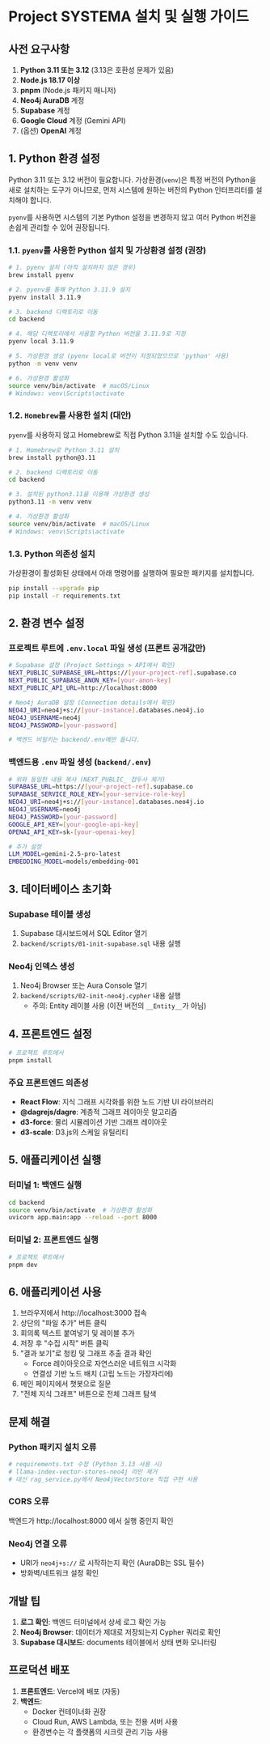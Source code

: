 # Project SYSTEMA 설치 및 실행 가이드

## 사전 요구사항

1. **Python 3.11 또는 3.12** (3.13은 호환성 문제가 있음)
2. **Node.js 18.17 이상**
3. **pnpm** (Node.js 패키지 매니저)
4. **Neo4j AuraDB** 계정
5. **Supabase** 계정
6. **Google Cloud** 계정 (Gemini API)
7. (옵션) **OpenAI** 계정

## 1. Python 환경 설정

Python 3.11 또는 3.12 버전이 필요합니다. 가상환경(`venv`)은 특정 버전의 Python을 새로 설치하는 도구가 아니므로, 먼저 시스템에 원하는 버전의 Python 인터프리터를 설치해야 합니다.

`pyenv`를 사용하면 시스템의 기본 Python 설정을 변경하지 않고 여러 Python 버전을 손쉽게 관리할 수 있어 권장됩니다.

### 1.1. `pyenv`를 사용한 Python 설치 및 가상환경 설정 (권장)

```bash
# 1. pyenv 설치 (아직 설치하지 않은 경우)
brew install pyenv

# 2. pyenv를 통해 Python 3.11.9 설치
pyenv install 3.11.9

# 3. backend 디렉토리로 이동
cd backend

# 4. 해당 디렉토리에서 사용할 Python 버전을 3.11.9로 지정
pyenv local 3.11.9

# 5. 가상환경 생성 (pyenv local로 버전이 지정되었으므로 'python' 사용)
python -m venv venv

# 6. 가상환경 활성화
source venv/bin/activate  # macOS/Linux
# Windows: venv\Scripts\activate
```

### 1.2. `Homebrew`를 사용한 설치 (대안)

`pyenv`를 사용하지 않고 Homebrew로 직접 Python 3.11을 설치할 수도 있습니다.

```bash
# 1. Homebrew로 Python 3.11 설치
brew install python@3.11

# 2. backend 디렉토리로 이동
cd backend

# 3. 설치된 python3.11을 이용해 가상환경 생성
python3.11 -m venv venv

# 4. 가상환경 활성화
source venv/bin/activate  # macOS/Linux
# Windows: venv\Scripts\activate
```

### 1.3. Python 의존성 설치

가상환경이 활성화된 상태에서 아래 명령어를 실행하여 필요한 패키지를 설치합니다.

```bash
pip install --upgrade pip
pip install -r requirements.txt
```

## 2. 환경 변수 설정

### 프로젝트 루트에 `.env.local` 파일 생성 (프론트 공개값만)

```bash
# Supabase 설정 (Project Settings > API에서 확인)
NEXT_PUBLIC_SUPABASE_URL=https://[your-project-ref].supabase.co
NEXT_PUBLIC_SUPABASE_ANON_KEY=[your-anon-key]
NEXT_PUBLIC_API_URL=http://localhost:8000

# Neo4j AuraDB 설정 (Connection details에서 확인)
NEO4J_URI=neo4j+s://[your-instance].databases.neo4j.io
NEO4J_USERNAME=neo4j
NEO4J_PASSWORD=[your-password]

# 백엔드 비밀키는 backend/.env에만 둡니다.
```

### 백엔드용 `.env` 파일 생성 (`backend/.env`)

```bash
# 위와 동일한 내용 복사 (NEXT_PUBLIC_ 접두사 제거)
SUPABASE_URL=https://[your-project-ref].supabase.co
SUPABASE_SERVICE_ROLE_KEY=[your-service-role-key]
NEO4J_URI=neo4j+s://[your-instance].databases.neo4j.io
NEO4J_USERNAME=neo4j
NEO4J_PASSWORD=[your-password]
GOOGLE_API_KEY=[your-google-api-key]
OPENAI_API_KEY=sk-[your-openai-key]

# 추가 설정
LLM_MODEL=gemini-2.5-pro-latest
EMBEDDING_MODEL=models/embedding-001
```

## 3. 데이터베이스 초기화

### Supabase 테이블 생성

1. Supabase 대시보드에서 SQL Editor 열기
2. `backend/scripts/01-init-supabase.sql` 내용 실행

### Neo4j 인덱스 생성

1. Neo4j Browser 또는 Aura Console 열기
2. `backend/scripts/02-init-neo4j.cypher` 내용 실행
   - 주의: Entity 레이블 사용 (이전 버전의 `__Entity__`가 아님)

## 4. 프론트엔드 설정

```bash
# 프로젝트 루트에서
pnpm install
```

### 주요 프론트엔드 의존성

- **React Flow**: 지식 그래프 시각화를 위한 노드 기반 UI 라이브러리
- **@dagrejs/dagre**: 계층적 그래프 레이아웃 알고리즘
- **d3-force**: 물리 시뮬레이션 기반 그래프 레이아웃
- **d3-scale**: D3.js의 스케일 유틸리티

## 5. 애플리케이션 실행

### 터미널 1: 백엔드 실행

```bash
cd backend
source venv/bin/activate  # 가상환경 활성화
uvicorn app.main:app --reload --port 8000
```

### 터미널 2: 프론트엔드 실행

```bash
# 프로젝트 루트에서
pnpm dev
```

## 6. 애플리케이션 사용

1. 브라우저에서 http://localhost:3000 접속
2. 상단의 "파일 추가" 버튼 클릭
3. 회의록 텍스트 붙여넣기 및 레이블 추가
4. 저장 후 "수집 시작" 버튼 클릭
5. "결과 보기"로 청킹 및 그래프 추출 결과 확인
   - Force 레이아웃으로 자연스러운 네트워크 시각화
   - 연결성 기반 노드 배치 (고립 노드는 가장자리에)
6. 메인 페이지에서 챗봇으로 질문
7. "전체 지식 그래프" 버튼으로 전체 그래프 탐색

## 문제 해결

### Python 패키지 설치 오류

```bash
# requirements.txt 수정 (Python 3.13 사용 시)
# llama-index-vector-stores-neo4j 라인 제거
# 대신 rag_service.py에서 Neo4jVectorStore 직접 구현 사용
```

### CORS 오류

백엔드가 http://localhost:8000 에서 실행 중인지 확인

### Neo4j 연결 오류

- URI가 `neo4j+s://` 로 시작하는지 확인 (AuraDB는 SSL 필수)
- 방화벽/네트워크 설정 확인

## 개발 팁

1. **로그 확인**: 백엔드 터미널에서 상세 로그 확인 가능
2. **Neo4j Browser**: 데이터가 제대로 저장되는지 Cypher 쿼리로 확인
3. **Supabase 대시보드**: documents 테이블에서 상태 변화 모니터링

## 프로덕션 배포

1. **프론트엔드**: Vercel에 배포 (자동)
2. **백엔드**:
   - Docker 컨테이너화 권장
   - Cloud Run, AWS Lambda, 또는 전용 서버 사용
   - 환경변수는 각 플랫폼의 시크릿 관리 기능 사용
